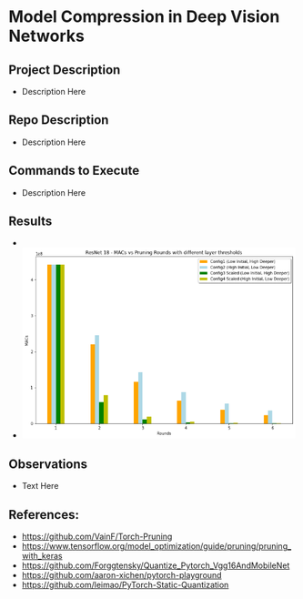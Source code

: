 # Model Compression in Deep Vision Networks

## Project Description
 - Description Here

## Repo Description

 - Description Here


## Commands to Execute

 - Description Here

## Results 
- 
- ![Alt text](assets/image1.png?raw=true "Title")


## Observations

 - Text Here

## References:
 - https://github.com/VainF/Torch-Pruning
 - https://www.tensorflow.org/model_optimization/guide/pruning/pruning_with_keras
 - https://github.com/Forggtensky/Quantize_Pytorch_Vgg16AndMobileNet
 - https://github.com/aaron-xichen/pytorch-playground
 - https://github.com/leimao/PyTorch-Static-Quantization


